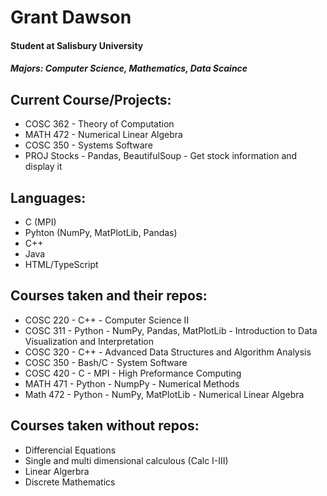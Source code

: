 # Grant Dawson
#### Student at Salisbury University 
##### Majors: Computer Science, Mathematics, Data Scaince 

## Current Course/Projects:
* COSC 362 - Theory of Computation
* MATH 472 - Numerical Linear Algebra
* COSC 350 - Systems Software
* PROJ Stocks - Pandas, BeautifulSoup - Get stock information and display it

## Languages:
* C (MPI)
* Pyhton (NumPy, MatPlotLib, Pandas)
* C++
* Java
* HTML/TypeScript

## Courses taken and their repos:
* COSC 220 - C++ - Computer Science II
* COSC 311 - Python - NumPy, Pandas, MatPlotLib - Introduction to Data Visualization and Interpretation
* COSC 320 - C++ - Advanced Data Structures and Algorithm Analysis
* COSC 350 - Bash/C - System Software
* COSC 420 - C - MPI - High Preformance Computing
* MATH 471 - Python - NumpPy - Numerical Methods
* Math 472 - Python - NumPy, MatPlotLib - Numerical Linear Algebra
<!--* Stocks   - Pyhton - Pandas, BeautifulSoup - Get stock information and display it-->

## Courses taken without repos:
* Differencial Equations
* Single and multi dimensional calculous (Calc I-III)
* Linear Algerbra
* Discrete Mathematics


<!--
**dawsboss/dawsboss** is a ✨ _special_ ✨ repository because its `README.md` (this file) appears on your GitHub profile.



- 🔭 I’m currently working on ...
- 🌱 I’m currently learning ...
- 👯 I’m looking to collaborate on ...
- 🤔 I’m looking for help with ...
- 💬 Ask me about ...
- 📫 How to reach me: ...
- 😄 Pronouns: ...
- ⚡ Fun fact: ...

-->

